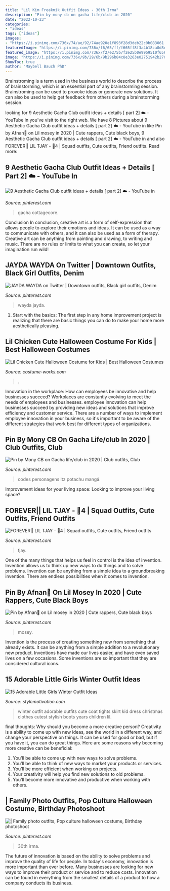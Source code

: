 ```yaml
---
title: "Lil Kim Freaknik Outfit Ideas - 30th Irma"
description: "Pin by mony cb on gacha life/club in 2020"
date: "2022-10-23"
categories:
- "ideas"
tags: ["ideas"]
images:
- "https://i.pinimg.com/736x/74/ae/92/74ae920e1f893f28d3deb22c0b083061.jpg"
featuredImage: "https://i.pinimg.com/736x/f6/65/ff/f665ff8f3a4b18ca0d8c97d797ff2244.jpg"
featured_image: "https://i.pinimg.com/736x/f2/e2/5b/f2e25b0e9959510f656f130f4c150b71.jpg"
image: "https://i.pinimg.com/736x/9b/29/6b/9b296b84c8e3263e02751942b2703427.jpg"
ShowToc: true
author: "Maybell Bauch PhD"
---
```



Brainstroming is a term used in the business world to describe the process of brainstorming, which is an essential part of any brainstorming session. Brainstroming can be used to provoke ideas or generate new solutions. It can also be used to help get feedback from others during a brainstorming session.

	

		
looking for 9 Aesthetic Gacha Club outfit ideas + details [ part 2] ☁️ - YouTube in you've visit to the right web. We have 8 Pictures about 9 Aesthetic Gacha Club outfit ideas + details [ part 2] ☁️ - YouTube in like Pin by Afnan🌻 on Lil mosey in 2020 | Cute rappers, Cute black boys, 9 Aesthetic Gacha Club outfit ideas + details [ part 2] ☁️ - YouTube in and also FOREVER|| LIL TJAY - 🌼4 | Squad outfits, Cute outfits, Friend outfits. Read more:
		
    
## 9 Aesthetic Gacha Club Outfit Ideas + Details [ Part 2] ☁️ - YouTube In

<img loading=lazy src="https://i.pinimg.com/736x/f2/e2/5b/f2e25b0e9959510f656f130f4c150b71.jpg" onerror="this.onerror=null;this.src='https://tse1.mm.bing.net/th?id=OIP.31biioy0Q9snl_v1ffrIigHaFj&amp;pid=15.1';" alt="9 Aesthetic Gacha Club outfit ideas + details [ part 2] ☁️ - YouTube in">

_Source: pinterest.com_

>gacha cottagecore. 

	

Conclusion
In conclusion, creative art is a form of self-expression that allows people to explore their emotions and ideas. It can be used as a way to communicate with others, and it can also be used as a form of therapy. Creative art can be anything from painting and drawing, to writing and music. There are no rules or limits to what you can create, so let your imagination run wild!

    
## JAYDA WAYDA On Twitter | Downtown Outfits, Black Girl Outfits, Denim

<img loading=lazy src="https://i.pinimg.com/736x/b4/08/a3/b408a37c3e9dfb97e1ff7d9815e5a315.jpg" onerror="this.onerror=null;this.src='https://tse2.mm.bing.net/th?id=OIP.qoI82tnLTSuRygtUUNN27QHaJ3&amp;pid=15.1';" alt="JAYDA WAYDA on Twitter | Downtown outfits, Black girl outfits, Denim">

_Source: pinterest.com_

>wayda jayda. 

	

1. Start with the basics: The first step in any home improvement project is realizing that there are basic things you can do to make your home more aesthetically pleasing.

    
## Lil Chicken Cute Halloween Costume For Kids | Best Halloween Costumes

<img loading=lazy src="https://photos.costume-works.com/full/lil_chicken.jpg" onerror="this.onerror=null;this.src='https://tse3.mm.bing.net/th?id=OIP.wwi1t8HzP1xq4WWXqHA0-gHaLv&amp;pid=15.1';" alt="Lil Chicken Cute Halloween Costume for Kids | Best Halloween Costumes">

_Source: costume-works.com_

>. 

	

Innovation in the workplace: How can employees be innovative and help businesses succeed?
Workplaces are constantly evolving to meet the needs of employees and businesses. employee innovation can help businesses succeed by providing new ideas and solutions that improve efficiency and customer service. There are a number of ways to implement employee innovation in your business, so it's important to be aware of the different strategies that work best for different types of organizations.

    
## Pin By Mony CB On Gacha Life/club In 2020 | Club Outfits, Club

<img loading=lazy src="https://i.pinimg.com/736x/9b/29/6b/9b296b84c8e3263e02751942b2703427.jpg" onerror="this.onerror=null;this.src='https://tse2.mm.bing.net/th?id=OIP.jweHN8bNIixwnhhQODrGXgHaHa&amp;pid=15.1';" alt="Pin by Mony CB on Gacha life/club in 2020 | Club outfits, Club">

_Source: pinterest.com_

>codes personagens itz potachu mangá. 

	

Improvement ideas for your living space:
Looking to improve your living space?

    
## FOREVER|| LIL TJAY - 🌼4 | Squad Outfits, Cute Outfits, Friend Outfits

<img loading=lazy src="https://i.pinimg.com/736x/48/af/d7/48afd7cd7d7dbd2e0c0394fb6bfd66a3.jpg" onerror="this.onerror=null;this.src='https://tse3.mm.bing.net/th?id=OIP.WTke8My16q8VsBLkOkSo4AHaIr&amp;pid=15.1';" alt="FOREVER|| LIL TJAY - 🌼4 | Squad outfits, Cute outfits, Friend outfits">

_Source: pinterest.com_

>tjay. 

	

One of the many things that helps us feel in control is the idea of invention. Invention allows us to think up new ways to do things and to solve problems. Invention can be anything from a simple idea to a groundbreaking invention. There are endless possibilities when it comes to invention. 

    
## Pin By Afnan🌻 On Lil Mosey In 2020 | Cute Rappers, Cute Black Boys

<img loading=lazy src="https://i.pinimg.com/736x/f6/65/ff/f665ff8f3a4b18ca0d8c97d797ff2244.jpg" onerror="this.onerror=null;this.src='https://tse4.mm.bing.net/th?id=OIP.KHNTvxu8XDIa8F9P52dCswHaO0&amp;pid=15.1';" alt="Pin by Afnan🌻 on Lil mosey in 2020 | Cute rappers, Cute black boys">

_Source: pinterest.com_

>mosey. 

	

Invention is the process of creating something new from something that already exists. It can be anything from a simple addition to a revolutionary new product. Inventions have made our lives easier, and have even saved lives on a few occasions. Some inventions are so important that they are considered cultural icons.

    
## 15 Adorable Little Girls Winter Outfit Ideas

<img loading=lazy src="http://www.stylemotivation.com/wp-content/uploads/2014/11/little-girls-winter-outfits-8-620x930.jpg" onerror="this.onerror=null;this.src='https://tse4.mm.bing.net/th?id=OIP.6mTbkLjA6co61XD-onCciAHaLH&amp;pid=15.1';" alt="15 Adorable Little Girls Winter Outfit Ideas">

_Source: stylemotivation.com_

>winter outfit adorable outfits cute coat tights skirt kid dress christmas clothes cutest stylish boots years children lil. 

	

final thoughts: Why should you become a more creative person?
Creativity is a ability to come up with new ideas, see the world in a different way, and change your perspective on things. It can be used for good or bad, but if you have it, you can do great things. Here are some reasons why becoming more creative can be beneficial: 
1. You’ll be able to come up with new ways to solve problems. 
2. You’ll be able to think of new ways to market your products or services. 
3. You’ll be more efficient when working on projects. 
4. Your creativity will help you find new solutions to old problems. 
5. You’ll become more innovative and productive when working with others.

    
## | Family Photo Outfits, Pop Culture Halloween Costume, Birthday Photoshoot

<img loading=lazy src="https://i.pinimg.com/736x/74/ae/92/74ae920e1f893f28d3deb22c0b083061.jpg" onerror="this.onerror=null;this.src='https://tse1.mm.bing.net/th?id=OIP.1QEZMD7hO0a7wJgLXIEvsQHaLF&amp;pid=15.1';" alt="| Family photo outfits, Pop culture halloween costume, Birthday photoshoot">

_Source: pinterest.com_

>30th irma. 

	

The future of innovation is based on the ability to solve problems and improve the quality of life for people. In today's economy, innovation is more important than ever before. Many businesses are looking for new ways to improve their product or service and to reduce costs. Innovation can be found in everything from the smallest details of a product to how a company conducts its business.

